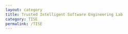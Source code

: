 ```yaml
---
layout: category
title: Trusted Intelligent Software Engineering Lab 
category: TISE
permalink: /TISE
---
```

